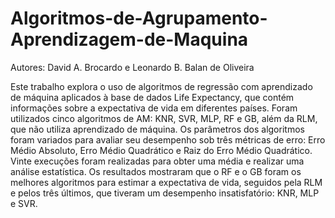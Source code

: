 # Algoritmos-de-Agrupamento-Aprendizagem-de-Maquina

Autores: David A. Brocardo e Leonardo B. Balan de Oliveira

Este trabalho explora o uso de algoritmos de regressão com aprendizado de máquina aplicados à base de dados Life Expectancy, que contém informações sobre a expectativa de vida em diferentes países. Foram utilizados cinco algoritmos de AM: KNR, SVR, MLP, RF e GB, além da RLM, que não utiliza aprendizado de máquina. Os parâmetros dos algoritmos foram variados para avaliar seu desempenho sob três métricas de erro: Erro Médio Absoluto, Erro Médio Quadrático e Raiz do Erro Médio Quadrático. Vinte execuções foram realizadas para obter uma média e realizar uma análise estatística. Os resultados mostraram que o RF e o GB foram os melhores algoritmos para estimar a expectativa de vida, seguidos pela RLM e pelos três últimos, que tiveram um desempenho insatisfatório: KNR, MLP e SVR.
